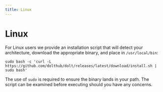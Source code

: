 ```yaml
---
title: Linux
---
```


# Linux

For Linux users we provide an installation script that will detect your architecture, download the appropriate binary, and place in `/usr/local/bin`:

```text
sudo bash -c 'curl -L https://github.com/dolthub/dolt/releases/latest/download/install.sh | sudo bash'
```

The use of `sudo` is required to ensure the binary lands in your path. The script can be examined before executing should you have any concerns.
